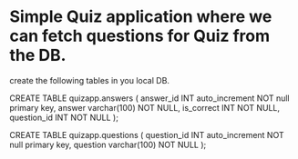 # Simple Quiz application where we can fetch questions for Quiz from the DB.

create the following tables in you local DB.

CREATE TABLE quizapp.answers (
	answer_id INT auto_increment NOT null primary key,
	answer varchar(100) NOT NULL,
	is_correct INT NOT NULL,
	question_id INT NOT NULL
);


CREATE TABLE quizapp.questions (
	question_id INT auto_increment NOT null primary key,
	question varchar(100) NOT NULL
);

